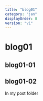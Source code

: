 ```yaml
---
title: "blog01"
category: "jan"
displayOrder: 0
version: "v1"
---
```


# blog01

## blog01-01
## blog01-02

In my post folder